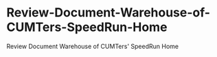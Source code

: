 # Review-Document-Warehouse-of-CUMTers-SpeedRun-Home
Review Document Warehouse of CUMTers' SpeedRun Home
